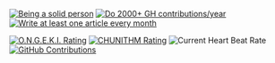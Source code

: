 [![Being a solid person][solid-img]][solid-link]
[![Do 2000+ GH contributions/year][contributions-img]][contributions-link]
[![Write at least one article every month][blog-img]][blog-link]

[![O.N.G.E.K.I. Rating][ongeki-img]][ongeki-link]
[![CHUNITHM Rating][chunithm-img]][chunithm-link]
![Current Heart Beat Rate][heartbeat-img]
[![GitHub Contributions][contributions-count-img]][contributions-count-link]

[solid-img]: https://github.com/hakatashi/hakatashi/workflows/Being%20a%20solid%20person/badge.svg
[solid-link]:https://github.com/hakatashi/hakatashi/actions?query=workflow%3A%22Being+a+solid+person%22
[contributions-img]: https://github.com/hakatashi/hakatashi/actions/workflows/contributions.yml/badge.svg
[contributions-link]: https://github.com/hakatashi/hakatashi/actions/workflows/contributions.yml
[blog-img]: https://github.com/hakatashi/hakatashi/actions/workflows/blog.yml/badge.svg
[blog-link]: https://github.com/hakatashi/hakatashi/actions/workflows/blog.yml
[ongeki-img]: https://img.shields.io/badge/O.N.G.E.K.I.-16.09-blue
[ongeki-link]: https://ongeki-score.net/user/4826
[chunithm-img]: https://img.shields.io/badge/CHUNITHM-16.11-blue
[chunithm-link]: https://chunirec.net/users/hakatashi
[heartbeat-img]: https://img.shields.io/endpoint?url=https%3A%2F%2Fus-central1-hakatabot-firebase-functions.cloudfunctions.net%2FfitbitLatestHeartBeatRate&cacheSeconds=3600
[contributions-count-img]: https://img.shields.io/badge/Contributions-3392-orange
[contributions-count-link]: https://github.com/hakatashi
